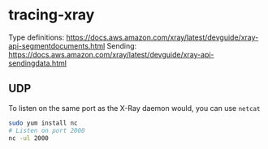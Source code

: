 # tracing-xray

Type definitions: https://docs.aws.amazon.com/xray/latest/devguide/xray-api-segmentdocuments.html
Sending: https://docs.aws.amazon.com/xray/latest/devguide/xray-api-sendingdata.html

## UDP
To listen on the same port as the X-Ray daemon would, you can use `netcat`
``` sh
sudo yum install nc
# Listen on port 2000
nc -ul 2000
```